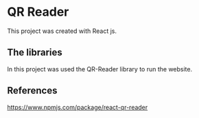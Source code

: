 # QR Reader

This project was created with React js. 

## The libraries

In this project was used the QR-Reader library to run the website.

## References
https://www.npmjs.com/package/react-qr-reader
